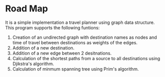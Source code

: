 # Road Map
It is a simple implementation a travel planner using graph data structure.
This program supports the following funtions:
1) Creation of an undirected graph with destination names as nodes and time of travel between destinations as weights of the edges.
2) Addition of a new destination.
3) Addition of a new edge between 2 desitnations.
4) Calculation of the shortest paths from a source to all destinations using Djikstra's algorithm.
5) Calculation of minmum spanning tree using Prim's algorithm.
